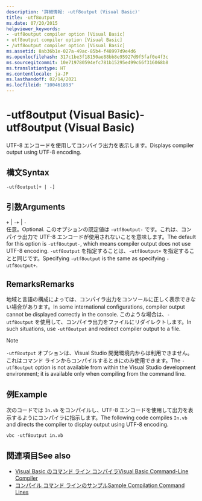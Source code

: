 ```yaml
---
description: '詳細情報: -utf8output (Visual Basic)'
title: -utf8output
ms.date: 07/20/2015
helpviewer_keywords:
- -utf8output compiler option [Visual Basic]
- utf8output compiler option [Visual Basic]
- /utf8output compiler option [Visual Basic]
ms.assetid: 8ab36b1e-027a-49ac-85b4-f48997d9e4d6
ms.openlocfilehash: 317c1be3f18150ae88bb8e95927d9f5faf0e4f3c
ms.sourcegitcommit: 10e719780594efc781b15295e499c66f316068b8
ms.translationtype: HT
ms.contentlocale: ja-JP
ms.lasthandoff: 02/14/2021
ms.locfileid: "100461893"
---
```

# <a name="-utf8output-visual-basic"></a><span data-ttu-id="a6ec9-103">-utf8output (Visual Basic)</span><span class="sxs-lookup"><span data-stu-id="a6ec9-103">-utf8output (Visual Basic)</span></span>

<span data-ttu-id="a6ec9-104">UTF-8 エンコードを使用してコンパイラ出力を表示します。</span><span class="sxs-lookup"><span data-stu-id="a6ec9-104">Displays compiler output using UTF-8 encoding.</span></span>  
  
## <a name="syntax"></a><span data-ttu-id="a6ec9-105">構文</span><span class="sxs-lookup"><span data-stu-id="a6ec9-105">Syntax</span></span>  
  
```console  
-utf8output[+ | -]  
```  
  
## <a name="arguments"></a><span data-ttu-id="a6ec9-106">引数</span><span class="sxs-lookup"><span data-stu-id="a6ec9-106">Arguments</span></span>  

 <span data-ttu-id="a6ec9-107">`+` &#124; `-`</span><span class="sxs-lookup"><span data-stu-id="a6ec9-107">`+` &#124; `-`</span></span>  
 <span data-ttu-id="a6ec9-108">任意。</span><span class="sxs-lookup"><span data-stu-id="a6ec9-108">Optional.</span></span> <span data-ttu-id="a6ec9-109">このオプションの既定値は `-utf8output-` です。これは、コンパイラ出力で UTF-8 エンコードが使用されないことを意味します。</span><span class="sxs-lookup"><span data-stu-id="a6ec9-109">The default for this option is `-utf8output-`, which means compiler output does not use UTF-8 encoding.</span></span> <span data-ttu-id="a6ec9-110">`-utf8output` を指定することは、`-utf8output+` を指定することと同じです。</span><span class="sxs-lookup"><span data-stu-id="a6ec9-110">Specifying `-utf8output` is the same as specifying `-utf8output+`.</span></span>  
  
## <a name="remarks"></a><span data-ttu-id="a6ec9-111">Remarks</span><span class="sxs-lookup"><span data-stu-id="a6ec9-111">Remarks</span></span>  

 <span data-ttu-id="a6ec9-112">地域と言語の構成によっては、コンパイラ出力をコンソールに正しく表示できない場合があります。</span><span class="sxs-lookup"><span data-stu-id="a6ec9-112">In some international configurations, compiler output cannot be displayed correctly in the console.</span></span> <span data-ttu-id="a6ec9-113">このような場合は、`-utf8output` を使用して、コンパイラ出力をファイルにリダイレクトします。</span><span class="sxs-lookup"><span data-stu-id="a6ec9-113">In such situations, use `-utf8output` and redirect compiler output to a file.</span></span>  
  
> [!NOTE]
> <span data-ttu-id="a6ec9-114">`-utf8output` オプションは、Visual Studio 開発環境内からは利用できません。これはコマンド ラインからコンパイルするときにのみ使用できます。</span><span class="sxs-lookup"><span data-stu-id="a6ec9-114">The `-utf8output` option is not available from within the Visual Studio development environment; it is available only when compiling from the command line.</span></span>  
  
## <a name="example"></a><span data-ttu-id="a6ec9-115">例</span><span class="sxs-lookup"><span data-stu-id="a6ec9-115">Example</span></span>  

 <span data-ttu-id="a6ec9-116">次のコードでは `In.vb` をコンパイルし、UTF-8 エンコードを使用して出力を表示するようにコンパイラに指示します。</span><span class="sxs-lookup"><span data-stu-id="a6ec9-116">The following code compiles `In.vb` and directs the compiler to display output using UTF-8 encoding.</span></span>  
  
```console  
vbc -utf8output in.vb  
```  
  
## <a name="see-also"></a><span data-ttu-id="a6ec9-117">関連項目</span><span class="sxs-lookup"><span data-stu-id="a6ec9-117">See also</span></span>

- [<span data-ttu-id="a6ec9-118">Visual Basic のコマンド ライン コンパイラ</span><span class="sxs-lookup"><span data-stu-id="a6ec9-118">Visual Basic Command-Line Compiler</span></span>](index.md)
- [<span data-ttu-id="a6ec9-119">コンパイル コマンド ラインのサンプル</span><span class="sxs-lookup"><span data-stu-id="a6ec9-119">Sample Compilation Command Lines</span></span>](sample-compilation-command-lines.md)
